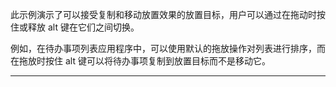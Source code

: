 此示例演示了可以接受复制和移动放置效果的放置目标，用户可以通过在拖动时按住或释放 alt 键在它们之间切换。

例如，在待办事项列表应用程序中，可以使用默认的拖放操作对列表进行排序，而在拖放时按住 alt 键可以将待办事项复制到放置目标而不是移动它。

----
<br>
<br>
<br>

<script setup>
import CopyOrMove from '../../.vitepress/examples/01-dustbin/copy-or-move'
</script>

<CopyOrMove></CopyOrMove>
